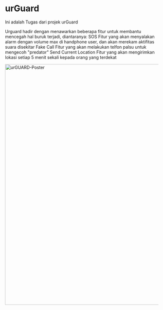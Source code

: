 # urGuard
Ini adalah Tugas dari projek urGuard

Urguard hadir dengan menawarkan beberapa fitur untuk
membantu mencegah hal buruk terjadi, diantaranya:
	SOS
		Fitur yang akan menyalakan alarm dengan volume max di handphone user, dan akan merekam aktifitas suara disekitar
	Fake Call
		Fitur yang akan melakukan telfon palsu untuk mengecoh "predator"
	Send Current Location
		Fitur yang akan mengirimkan lokasi setiap 5 menit sekali kepada orang yang terdekat


<img width="790" alt="urGUARD-Poster" src="https://user-images.githubusercontent.com/97862697/213757074-92a13364-6f5a-4531-8e90-c93a3cabd1ab.png">
